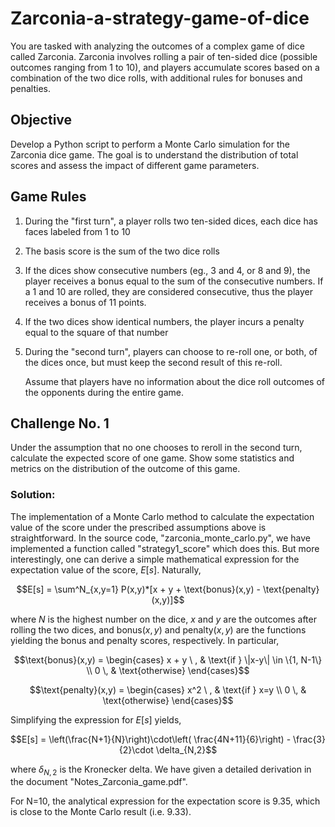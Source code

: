 # Zarconia-a-strategy-game-of-dice
You are tasked with analyzing the outcomes of a complex game of dice called Zarconia. Zarconia involves rolling a pair of ten-sided dice 
(possible outcomes ranging from 1 to 10), and players accumulate scores based on a combination of the two dice rolls, with additional rules for bonuses and penalties.

## Objective
Develop a Python script to perform a Monte Carlo simulation for the Zarconia dice game. The goal is to understand the distribution of total scores and assess
the impact of different game parameters.

## Game Rules
1. During the "first turn", a player rolls two ten-sided dices, each dice has faces labeled from 1 to 10
2. The basis score is the sum of the two dice rolls
3. If the dices show consecutive numbers (eg., 3 and 4, or 8 and 9), the player receives a bonus equal to the sum of the consecutive numbers. If a 1 and 10 are rolled, they are considered consecutive, thus the player receives a bonus of 11 points.
4. If the two dices show identical numbers, the player incurs a penalty equal to the square of that number
5. During the "second turn", players can choose to re-roll one, or both, of the dices once, but must keep the second result of this re-roll.

   Assume that players have no information about the dice roll outcomes of the opponents during the entire game.

## Challenge No. 1
Under the assumption that no one chooses to reroll in the second turn, calculate the expected score of one game. Show some statistics and metrics on the distribution of the outcome of this game.
### Solution:
The implementation of a Monte Carlo method to calculate the expectation value of the score under the prescribed assumptions above is straightforward. In the source code, "zarconia_monte_carlo.py", we have implemented a function called "strategy1_score" which does this.
But more interestingly, one can derive a simple mathematical expression for the expectation value of the score, $E[s]$. Naturally,
```math
E[s] = \sum^N_{x,y=1} P(x,y)*[x + y + \text{bonus}(x,y) - \text{penalty}(x,y)]
```
where $N$ is the highest number on the dice, $x$ and $y$ are the outcomes after rolling the two dices, and $\text{bonus}(x,y)$ and $\text{penalty}(x,y)$ are the functions yielding the bonus and penalty scores, respectively. In particular,
```math
\text{bonus}(x,y) = \begin{cases}
x + y \ , & \text{if } \|x-y\| \in \{1, N-1\} \\
0 \, & \text{otherwise}
\end{cases}
```
```math
\text{penalty}(x,y) = \begin{cases}
x^2 \ , & \text{if } x=y \\
0 \, & \text{otherwise}
\end{cases}
```
Simplifying the expression for $E[s]$ yields,
```math
E[s] = \left(\frac{N+1}{N}\right)\cdot\left( \frac{4N+11}{6}\right) - \frac{3}{2}\cdot \delta_{N,2}
```
where $\delta_{N,2}$ is the Kronecker delta. We have given a detailed derivation in the document "Notes_Zarconia_game.pdf".

For N=10, the analytical expression for the expectation score is 9.35, which is close to the Monte Carlo result (i.e. 9.33).
